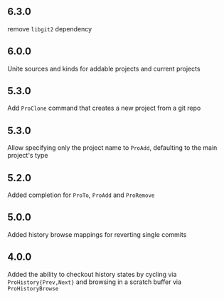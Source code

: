 ## 6.3.0 ##
remove `libgit2` dependency

## 6.0.0 ##
Unite sources and kinds for addable projects and current projects

## 5.3.0 ##
Add `ProClone` command that creates a new project from a git repo

## 5.3.0 ##
Allow specifying only the project name to `ProAdd`, defaulting to the main
project's type

## 5.2.0 ##
Added completion for `ProTo`, `ProAdd` and `ProRemove`
## 5.0.0 ##
Added history browse mappings for reverting single commits

## 4.0.0 ##
Added the ability to checkout history states by cycling via
`ProHistory{Prev,Next}` and browsing in a scratch buffer via `ProHistoryBrowse`
